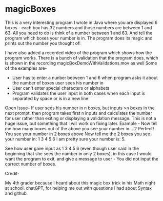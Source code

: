 # magicBoxes

This is a very interesting program I wrote in Java where you are displayed 6 boxes - each box has 32 numbers and those numbers are between 1 and 63. All you need to do is think of a number between 1 and 63. And tell the program which boxes your number is in. The program does its magic and prints out the number you thought of!

I have also added a recorded video of the program which shows how the program works. There is a bunch of validation that the program does, which is shown in the recording magicBoxDemoWithValidations.mov as well
Some of the examples are-
- User has to enter a nunber between 1 and 6 when program asks it about the number of boxes user sees his number in
- User can't enter special characters or alphabets
- Program validates the user input in both cases when each input is separated by space or is in a new line

Open Issue-
If user sees his number in n boxes, but inputs >n boxes in the next prompt, then program takes first n inputs and calculates the number for user rather than exiting or displaying a validation message. This is not a huge issue, but something that I will work on fixing later.
Example -
Now tell me how many boxes out of the above you see your number in...
2
Perfect! You see your number in 2 boxes above
Now tell me the 2 boxes you see your number in:
1 3 4 5 6
I am pretty sure your number is: 5.

See how user gave input as 1 3 4 5 6 (even though user said in the beginning that she sees the number in only 2 boxes), in this case I would want the program to exit, and give a message to user - You did not input the correct number of boxes.

Credit-

My 4th grader because I heard about this magic box trick in his Math night at school.
chatGPT, for helping me out with questions I had about Syntax and github.